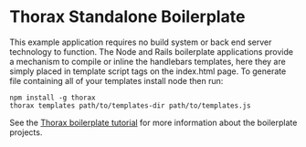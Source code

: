 Thorax Standalone Boilerplate
=============================
This example application requires no build system or back end server technology to function. The Node and Rails boilerplate applications provide a mechanism to compile or inline the handlebars templates, here they are simply placed in template script tags on the index.html page. To generate file containing all of your templates install node then run:

    npm install -g thorax
    thorax templates path/to/templates-dir path/to/templates.js

See the [Thorax boilerplate tutorial](https://github.com/walmartlabs/thorax-boilerplate/blob/master/README.md) for more information about the boilerplate projects.
